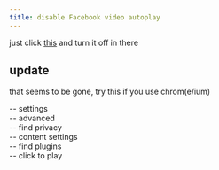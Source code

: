 ```yaml
---
title: disable Facebook video autoplay
---
```


just click [this](https://www.facebook.com/settings?tab=videos) and turn it off in there  


## update

that seems to be gone, try this if you use chrom(e/ium)

-- settings  
-- advanced  
-- find privacy  
-- content settings  
-- find plugins  
-- click to play

